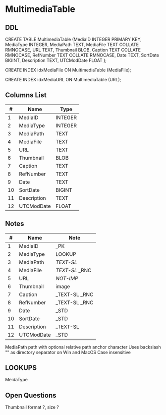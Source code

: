 # MultimediaTable

## DDL

CREATE TABLE MultimediaTable (MediaID INTEGER PRIMARY KEY, MediaType INTEGER, MediaPath TEXT, MediaFile TEXT COLLATE RMNOCASE, URL TEXT, Thumbnail BLOB, Caption TEXT COLLATE RMNOCASE, RefNumber TEXT COLLATE RMNOCASE, Date TEXT, SortDate BIGINT, Description TEXT, UTCModDate FLOAT );

CREATE INDEX idxMediaFile ON MultimediaTable (MediaFile);

CREATE INDEX idxMediaURL ON MultimediaTable (URL);

## Columns List

| #  | Name          | Type      |
|----|---------------|-----------|
| 1  | MediaID       | INTEGER   |
| 2  | MediaType     | INTEGER   |
| 3  | MediaPath     | TEXT      |
| 4  | MediaFile     | TEXT      |
| 5  | URL           | TEXT      |
| 6  | Thumbnail     | BLOB      | 
| 7  | Caption       | TEXT      |
| 8  | RefNumber     | TEXT      |
| 9  | Date          | TEXT      |
| 10 | SortDate      | BIGINT    |
| 11 | Description   | TEXT      |
| 12 | UTCModDate    | FLOAT     |

## Notes

| #  | Name          | Note      |
|----|---------------|-----------|
| 1  | MediaID       | _PK
| 2  | MediaType     | LOOKUP
| 3  | MediaPath     | _TEXT-SL_
| 4  | MediaFile     | _TEXT-SL_  _RNC
| 5  | URL           | _NOT-IMP_
| 6  | Thumbnail     | image
| 7  | Caption       | _TEXT-SL  _RNC
| 8  | RefNumber     | _TEXT-SL  _RNC
| 9  | Date          | _STD
| 10 | SortDate      | _STD
| 11 | Description   | _TEXT-SL
| 12 | UTCModDate    | _STD

MediaPath  path with optional relative path anchor character
Uses backslash "\" as directory separator on Win and MacOS
Case insensitive

## LOOKUPS

MeidaType


## Open Questions

Thumbnail  format ?, size ?



